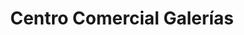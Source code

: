 ---
title: "Centro Comercial Galerías"
url: /pavas/centro-comercial-galerias/
shop: Einkaufszentrum
---